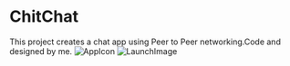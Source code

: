 ChitChat
========

This project creates a chat app using Peer to Peer networking.Code and designed by me.
![AppIcon](https://raw.githubusercontent.com/kNeerajPro/ChitChat/master/Designs/AppIcon2@2x.png)
![LaunchImage](https://raw.githubusercontent.com/kNeerajPro/ChitChat/master/Designs/LaunchScreen1@2x.png)
